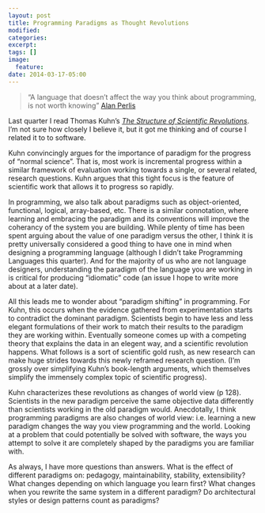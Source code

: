 ```yaml
---
layout: post
title: Programming Paradigms as Thought Revolutions
modified:
categories: 
excerpt:
tags: []
image:
  feature:
date: 2014-03-17-05:00
---
```


> “A language that doesn’t affect the way you think about programming, is not worth knowing” [Alan Perlis](http://pu.inf.uni-tuebingen.de/users/klaeren/epigrams.html)

Last quarter I read Thomas Kuhn’s [*The Structure of Scientific Revolutions*](http://en.wikipedia.org/wiki/The_Structure_of_Scientific_Revolutions). I’m not sure how closely I believe it, but it got me thinking and of course I related it to to software.

Kuhn convincingly argues for the importance of paradigm for the progress of “normal science”. That is, most work is incremental progress within a similar framework of evaluation working towards a single, or several related, research questions. Kuhn argues that this tight focus is the feature of scientific work that allows it to progress so rapidly.

In programming, we also talk about paradigms such as object-oriented, functional, logical, array-based, etc. There is a similar connotation, where learning and embracing the paradigm and its conventions will improve the coherancy of the system you are building. While plenty of time has been spent arguing about the value of one paradigm versus the other, I think it is pretty universally considered a good thing to have one in mind when designing a programming language (although I didn’t take Programming Languages this quarter). And for the majority of us who are not language designers, understanding the paradigm of the language you are working in is critical for producing “idiomatic” code (an issue I hope to write more about at a later date).

All this leads me to wonder about “paradigm shifting” in programming. For Kuhn, this occurs when the evidence gathered from experimentation starts to contradict the dominant paradigm. Scientists begin to have less and less elegant formulations of their work to match their results to the paradigm they are working within. Eventually someone comes up with a competing theory that explains the data in an elegent way, and a scientific revolution happens. What follows is a sort of scientific gold rush, as new research can make huge strides towards this newly reframed research question. (I’m grossly over simplifying Kuhn’s book-length arguments, which themselves simplify the immensely complex topic of scientific progress).

Kuhn characterizes these revolutions as changes of world view (p 128). Scientists in the new paradigm perceive the same objective data differently than scientists working in the old paradigm would. Anecdotally, I think programming paradigms are also changes of world view: i.e. learning a new paradigm changes the way you view programming and the world. Looking at a problem that could potentially be solved with software, the ways you attempt to solve it are completely shaped by the paradigms you are familiar with.

As always, I have more questions than answers. What is the effect of different paradigms on: pedagogy, maintainability, stability, extensibility? What changes depending on which language you learn first? What changes when you rewrite the same system in a different paradigm? Do architectural styles or design patterns count as paradigms?
